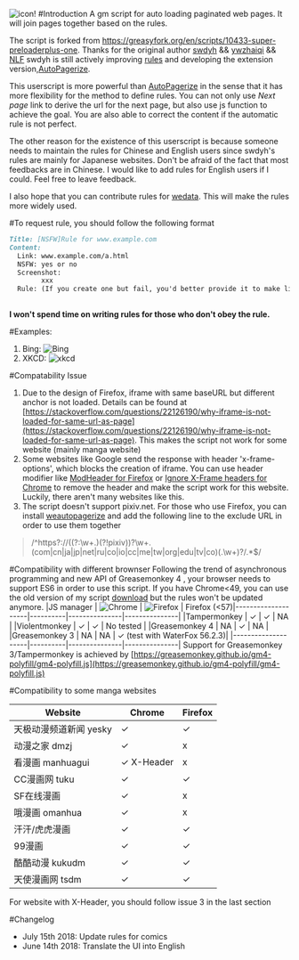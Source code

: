 ![icon!](https://github.com/machsix/personal-scripts/raw/master/Super_preloader/icon2.png)
#Introduction
A gm script for auto loading paginated web pages. It will join pages together based on the rules.

The script is forked from https://greasyfork.org/en/scripts/10433-super-preloaderplus-one.
Thanks for the original author [swdyh](https://github.com/swdyh) && [ywzhaiqi](https://github.com/ywzhaiqi/userscript/tree/master/scripts/Super_preloaderPlus) && [NLF](http://userscripts-mirror.org/scripts/show/84937)
swdyh is still actively improving [rules](http://wedata.net/databases/AutoPagerize/items) and developing the extension version,[AutoPagerize](https://addons.mozilla.org/en-US/firefox/addon/autopagerize/). 

This userscript is more powerful than [AutoPagerize](https://addons.mozilla.org/en-US/firefox/addon/autopagerize/) in the sense that it has more flexibility for the method to define rules. You can not only use *Next page* link to derive the url for the next page, but also use js function to achieve the goal. You are also able to correct the content if the automatic rule is not perfect.

The other reason for the existence of this userscript is because someone needs to maintain the rules for Chinese and English users since swdyh's rules are mainly for Japanese websites. Don't be afraid of the fact that most feedbacks are in Chinese. I would like to add rules for English users if I could. Feel free to leave feedback.

I also hope that you can contribute rules for [wedata](http://wedata.net/databases/AutoPagerize/items). This will make the rules more widely used.

#To request rule, you should follow the following format
``` markdown
Title: [NSFW]Rule for www.example.com
Content:
  Link: www.example.com/a.html
  NSFW: yes or no
  Screenshot: 
        xxx
  Rule: (If you create one but fail, you'd better provide it to make life easier for me)
     
```
**I won't spend time on writing rules for those who don't obey the rule.**

#Examples:
1. Bing:
![Bing](https://github.com/machsix/personal-scripts/raw/master/Super_preloader/ex1.PNG)
2. XKCD:
![xkcd](https://github.com/machsix/personal-scripts/raw/master/Super_preloader/ex2.PNG)

#Compatability Issue
1. Due to the design of Firefox, iframe with same baseURL but different anchor is not loaded. Details can be found at [https://stackoverflow.com/questions/22126190/why-iframe-is-not-loaded-for-same-url-as-page](https://stackoverflow.com/questions/22126190/why-iframe-is-not-loaded-for-same-url-as-page). This makes the script not work for some website (mainly manga website)
2. Some websites like Google send the response with header 'x-frame-options', which blocks the creation of iframe. You can use header modifier like [ModHeader for Firefox](https://addons.mozilla.org/en-US/firefox/addon/modheader-firefox/?src=search) or [Ignore X-Frame headers for Chrome](https://chrome.google.com/webstore/detail/ignore-x-frame-headers/gleekbfjekiniecknbkamfmkohkpodhe?hl=en-US) to remove the header and make the script work for this website. Luckily, there aren't many websites like this.
3. The script doesn't support pixiv.net. For those who use Firefox, you can install [weautopagerize](https://github.com/wantora/weautopagerize) and add the following line to the exclude URL in order to use them together

> /^https?://((?:\w+.)(?!pixiv))?\w+.(com|cn|ja|jp|net|ru|co|io|cc|me|tw|org|edu|tv|co)(.\w+)?/.*$/

#Compatibility with different brownser
Following the trend of asynchronous programming and new API of Greasemonkey 4 , your browser needs to support ES6 in order to use this script. If you have Chrome<49, you can use the old version of my script [download](https://greasyfork.org/en/scripts/33522-super-preloaderplus-one-new/code?version=634666) but the rules won't be updated anymore.
|JS manager          | ![Chrome](https://img.shields.io/badge/Chrome-%3Ev49-blue.svg) | ![Firefox](https://img.shields.io/badge/Firefox-%3E57-red.svg) | Firefox (<57)|--------------------|----------|---------------|---------------|
|Tampermonkey        |   ✓      | ✓             | NA            |
|Violentmonkey       |   ✓      | ✓             | No tested     |
|Greasemonkey 4      |   NA     | ✓             | NA            |
|Greasemonkey 3      |   NA     | NA            | ✓  (test with WaterFox 56.2.3)|
|--------------------|----------|---------------|---------------|
Support for Greasemonkey 3/Tampermonkey  is achieved by [https://greasemonkey.github.io/gm4-polyfill/gm4-polyfill.js](https://greasemonkey.github.io/gm4-polyfill/gm4-polyfill.js) 


#Compatibility to some manga websites

|Website             | Chrome   | Firefox   |
|--------------------|----------|-----------|
|天极动漫频道新闻 yesky |  ✓  | ✓|
|动漫之家 dmzj        | ✓  | x |
|看漫画 manhuagui    | ✓  X-Header | x |
|CC漫画网 tuku |  ✓ | ✓|
|SF在线漫画 |  ✓ | x |
|哦漫画 omanhua| ✓ | x |
|汗汗/虎虎漫画|✓ | ✓|
|99漫画|✓ | ✓|
|酷酷动漫 kukudm|✓ | ✓|
|天使漫画网 tsdm|✓ | ✓|

For website with X-Header, you should follow issue 3 in the last section


#Changelog
* July 15th 2018: Update rules for comics
* June 14th 2018: Translate the UI into English